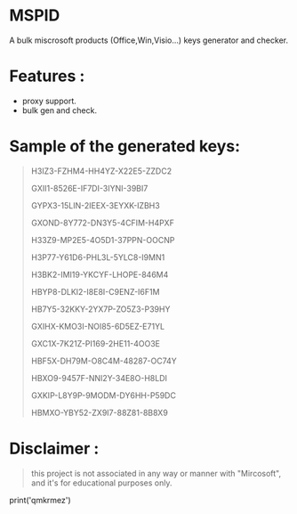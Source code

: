 # MSPID
A bulk miscrosoft products (Office,Win,Visio...) keys generator and checker.

# Features :

 - proxy support.
 - bulk gen and check.

# Sample of the generated keys:

> H3IZ3-FZHM4-HH4YZ-X22E5-ZZDC2
> 
> GXII1-8526E-IF7DI-3IYNI-39BI7
> 
> GYPX3-15LIN-2IEEX-3EYXK-IZBH3
> 
> GXOND-8Y772-DN3Y5-4CFIM-H4PXF
> 
> H33Z9-MP2E5-4O5D1-37PPN-OOCNP
> 
> H3P77-Y61D6-PHL3L-5YLC8-I9MN1
> 
> H3BK2-IMI19-YKCYF-LHOPE-846M4
> 
> HBYP8-DLKI2-I8E8I-C9ENZ-I6F1M
> 
> HB7Y5-32KKY-2YX7P-ZO5Z3-P39HY
> 
> GXIHX-KMO3I-NOI85-6D5EZ-E71YL
> 
> GXC1X-7K21Z-PI169-2HE11-4OO3E
> 
> HBF5X-DH79M-O8C4M-48287-OC74Y
> 
> HBXO9-9457F-NNI2Y-34E8O-H8LDI
> 
> GXKIP-L8Y9P-9MODM-DY6HH-P59DC
> 
> HBMXO-YBY52-ZX9I7-88Z81-8B8X9



# Disclaimer :
> this project is not associated in any way or manner with "Mircosoft",
> and it's for educational purposes only.

print('qmkrmez')